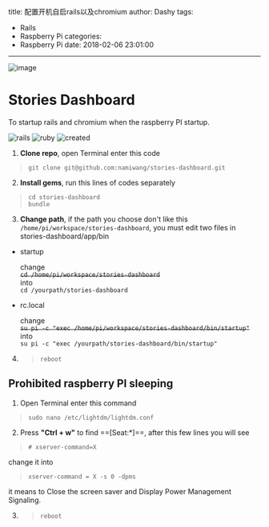 title: 配置开机自启rails以及chromium
author: Dashy
tags:
  - Rails
  - Raspberry Pi
categories:
  - Raspberry Pi
date: 2018-02-06 23:01:00
---
![image](http://p16vszsby.bkt.clouddn.com/stories_logo.svg?attname=&e=1517555769&token=NYX5b6QaVFGMB5vzHSgy0lp2jGcBlHXbg7YIca07:dVrK4uzv6s1E5ukGOGGRYGc4zqM)
# Stories Dashboard

To startup rails and chromium when the raspberry PI startup.  


![rails](https://img.shields.io/badge/rails-5.1.4-red.svg) ![ruby](https://img.shields.io/badge/ruby-2.5.0-blue.svg) ![created](https://img.shields.io/badge/created-Jan%202018-brightgreen.svg)

 1. **Clone repo**, open Terminal enter this code

> ```git clone git@github.com:namiwang/stories-dashboard.git```


 2. **Install gems**, run this lines of codes separately
 
> ```cd stories-dashboard```  
> ```bundle```

 3. **Change path**, if the path you choose don't like this ```/home/pi/workspace/stories-dashboard```, you must edit two files in stories-dashboard/app/bin 

- startup

    change  
    ~~```cd /home/pi/workspace/stories-dashboard```~~  
    into  
    ```cd /yourpath/stories-dashboard```

- rc.local

    change  
    ~~```su pi -c "exec /home/pi/workspace/stories-dashboard/bin/startup"```~~  
    into  
    ```su pi -c "exec /yourpath/stories-dashboard/bin/startup"```
 4. > ```reboot``` 

## Prohibited raspberry PI sleeping

1. Open Terminal enter this command
> ```sudo nano /etc/lightdm/lightdm.conf```

2. Press **"Ctrl + w"** to find ==[Seat:*]==, after this few lines you will see 
> ```# xserver-command=X```  

change it into  

> ```xserver-command = X -s 0 -dpms```  

it means to Close the screen saver and Display Power Management Signaling.

3. > ```reboot```
